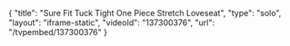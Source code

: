 {
    "title": "Sure Fit Tuck Tight One Piece Stretch Loveseat",
    "type": "solo",
    "layout": "iframe-static",
    "videoId": "137300376",
    "url": "\/tvpembed\/137300376"
}